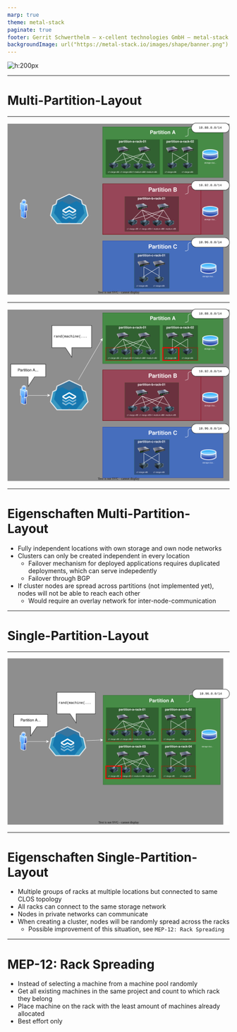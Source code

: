 ```yaml
---
marp: true
theme: metal-stack
paginate: true
footer: Gerrit Schwerthelm – x-cellent technologies GmbH — metal-stack Training
backgroundImage: url("https://metal-stack.io/images/shape/banner.png")
---
```

<!-- _class: cover lead -->

![h:200px](https://metal-stack.io/images/metal-stack-full-white-border.svg)

---
<!-- _class: cover lead -->

# Multi-Partition-Layout

---
<!--
_class: lead
_backgroundColor: #1f1f1f
_backgroundImage:
_footer: ""
-->
![bg contain](partitioning-1.svg)

---
<!--
_class: lead
_backgroundColor: #1f1f1f
_backgroundImage:
_footer: ""
-->
![bg contain](partitioning-2.svg)

---

# Eigenschaften Multi-Partition-Layout

- Fully independent locations with own storage and own node networks
- Clusters can only be created independent in every location
  - Failover mechanism for deployed applications requires duplicated deployments, which can serve indepedently
  - Failover through BGP
- If cluster nodes are spread across partitions (not implemented yet), nodes will not be able to reach each other
  - Would require an overlay network for inter-node-communication

---
<!-- _class: cover lead -->

# Single-Partition-Layout

---
<!--
_class: lead
_backgroundColor: #1f1f1f
_backgroundImage:
_footer: ""
-->
![bg contain](partitioning-3.svg)

---

# Eigenschaften Single-Partition-Layout

- Multiple groups of racks at multiple locations but connected to same CLOS topology
- All racks can connect to the same storage network
- Nodes in private networks can communicate
- When creating a cluster, nodes will be randomly spread across the racks
  - Possible improvement of this situation, see `MEP-12: Rack Spreading`

---

# MEP-12: Rack Spreading

- Instead of selecting a machine from a machine pool randomly
- Get all existing machines in the same project and count to which rack they belong
- Place machine on the rack with the least amount of machines already allocated
- Best effort only
